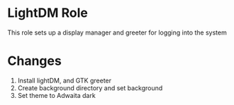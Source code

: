 # LightDM Role
This role sets up a display manager and greeter for logging into the system

# Changes
1. Install lightDM, and GTK greeter
1. Create background directory and set background
1. Set theme to Adwaita dark
